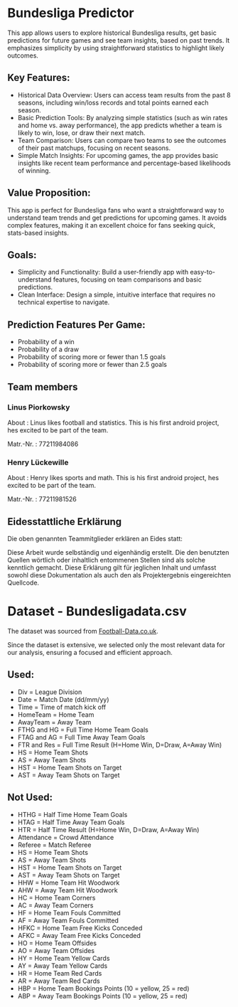 # Bundesliga Predictor

This app allows users to explore historical Bundesliga results, get basic predictions for future games and see team insights, based on past trends. It emphasizes simplicity by using straightforward statistics to highlight likely outcomes.

## Key Features:
- Historical Data Overview: Users can access team results from the past 8 seasons, including win/loss records and total points earned each season.
- Basic Prediction Tools: By analyzing simple statistics (such as win rates and home vs. away performance), the app predicts whether a team is likely to win, lose, or draw their next match.
- Team Comparison: Users can compare two teams to see the outcomes of their past matchups, focusing on recent seasons.
- Simple Match Insights: For upcoming games, the app provides basic insights like recent team performance and percentage-based likelihoods of winning.
  
## Value Proposition:
This app is perfect for Bundesliga fans who want a straightforward way to understand team trends and get predictions for upcoming games. It avoids complex features, making it an excellent choice for fans seeking quick, stats-based insights.

## Goals:
- Simplicity and Functionality: Build a user-friendly app with easy-to-understand features, focusing on team comparisons and basic predictions.
- Clean Interface: Design a simple, intuitive interface that requires no technical expertise to navigate.

## Prediction Features Per Game:
- Probability of a win
- Probability of a draw
- Probability of scoring more or fewer than 1.5 goals
- Probability of scoring more or fewer than 2.5 goals

## Team members

### Linus Piorkowsky

About
: Linus likes football and statistics. This is his first android project, hes excited to be part of the team.

Matr.-Nr.
: 77211984086

### Henry Lückewille

About
: Henry likes sports and math. This is his first android project, hes excited to be part of the team.

Matr.-Nr.
: 	77211981526

## Eidesstattliche Erklärung

Die oben genannten Teammitglieder erklären an Eides statt:

Diese Arbeit wurde selbständig und eigenhändig erstellt. Die den benutzten Quellen wörtlich oder inhaltlich entommenen Stellen sind als solche kenntlich gemacht. Diese Erklärung gilt für jeglichen Inhalt und umfasst sowohl diese Dokumentation als auch den als Projektergebnis eingereichten Quellcode.

# Dataset - Bundesligadata.csv

The dataset was sourced from [Football-Data.co.uk](https://www.football-data.co.uk/germanym.php).  

Since the dataset is extensive, we selected only the most relevant data for our analysis, ensuring a focused and efficient approach.

## Used:
- Div = League Division
- Date = Match Date (dd/mm/yy)
- Time = Time of match kick off
- HomeTeam = Home Team
- AwayTeam = Away Team
- FTHG and HG = Full Time Home Team Goals
- FTAG and AG = Full Time Away Team Goals
- FTR and Res = Full Time Result (H=Home Win, D=Draw, A=Away Win)
- HS = Home Team Shots
- AS = Away Team Shots
- HST = Home Team Shots on Target
- AST = Away Team Shots on Target

## Not Used:
- HTHG = Half Time Home Team Goals
- HTAG = Half Time Away Team Goals
- HTR = Half Time Result (H=Home Win, D=Draw, A=Away Win)
- Attendance = Crowd Attendance
- Referee = Match Referee
- HS = Home Team Shots
- AS = Away Team Shots
- HST = Home Team Shots on Target
- AST = Away Team Shots on Target
- HHW = Home Team Hit Woodwork
- AHW = Away Team Hit Woodwork
- HC = Home Team Corners
- AC = Away Team Corners
- HF = Home Team Fouls Committed
- AF = Away Team Fouls Committed
- HFKC = Home Team Free Kicks Conceded
- AFKC = Away Team Free Kicks Conceded
- HO = Home Team Offsides
- AO = Away Team Offsides
- HY = Home Team Yellow Cards
- AY = Away Team Yellow Cards
- HR = Home Team Red Cards
- AR = Away Team Red Cards
- HBP = Home Team Bookings Points (10 = yellow, 25 = red)
- ABP = Away Team Bookings Points (10 = yellow, 25 = red)

